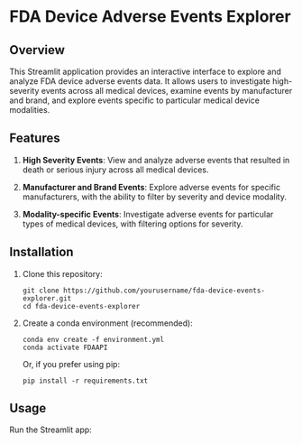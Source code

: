 # FDA Device Adverse Events Explorer

## Overview

This Streamlit application provides an interactive interface to explore and analyze FDA device adverse events data. It allows users to investigate high-severity events across all medical devices, examine events by manufacturer and brand, and explore events specific to particular medical device modalities.

## Features

1. **High Severity Events**: View and analyze adverse events that resulted in death or serious injury across all medical devices.

2. **Manufacturer and Brand Events**: Explore adverse events for specific manufacturers, with the ability to filter by severity and device modality.

3. **Modality-specific Events**: Investigate adverse events for particular types of medical devices, with filtering options for severity.

## Installation

1. Clone this repository:
   ```
   git clone https://github.com/yourusername/fda-device-events-explorer.git
   cd fda-device-events-explorer
   ```

2. Create a conda environment (recommended):
   ```
   conda env create -f environment.yml
   conda activate FDAAPI
   ```

   Or, if you prefer using pip:
   ```
   pip install -r requirements.txt
   ```

## Usage

Run the Streamlit app: